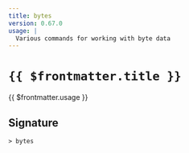 ```yaml
---
title: bytes
version: 0.67.0
usage: |
  Various commands for working with byte data
---
```


# <code>{{ $frontmatter.title }}</code>

<div style='white-space: pre-wrap;'>{{ $frontmatter.usage }}</div>

## Signature

```> bytes ```
